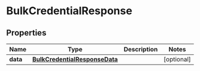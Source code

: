 

# BulkCredentialResponse

## Properties

Name | Type | Description | Notes
------------ | ------------- | ------------- | -------------
**data** | [**BulkCredentialResponseData**](BulkCredentialResponseData.md) |  |  [optional]



